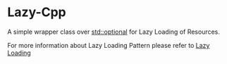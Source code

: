 # Lazy-Cpp
A simple wrapper class over [std::optional](https://www.bfilipek.com/2018/05/using-optional.html) for Lazy Loading of Resources.

For more information about Lazy Loading Pattern please refer to [Lazy Loading](https://en.wikipedia.org/wiki/Lazy_loading)
<!--stackedit_data:
eyJoaXN0b3J5IjpbMzQyMzg3NzUxXX0=
-->